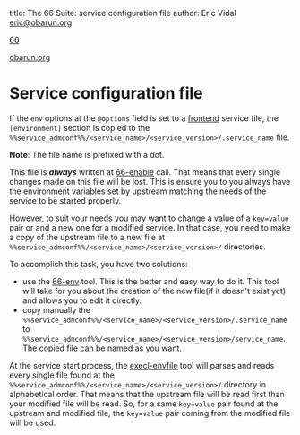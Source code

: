 title: The 66 Suite: service configuration file
author: Eric Vidal <eric@obarun.org>

[66](index.html)

[obarun.org](https://web.obarun.org)

# Service configuration file

If the `env` options at the `@options` field is set to a [frontend](frontend.html) service file, the `[environment]` section is copied to the `%%service_admconf%%/<service_name>/<service_version>/.service_name` file.

**Note**: The file name is prefixed with a dot.

This file is ***always*** written at [66-enable](66-enable.html) call. That means that every single changes made on this file will be lost. This is ensure you to you always have the environment variables set by upstream matching the needs of the service to be started properly.

However, to suit your needs you may want to change a value of a `key=value` pair or and a new one for a modified service. In that case, you need to make a copy of the upstream file to a new file at `%%service_admconf%%/<service_name>/<service_version>/` directories.

To accomplish this task, you have two solutions:

- use the [66-env](66-env.html) tool. This is the better and easy way to do it. This tool will take for you about the creation of the new file(if it doesn't exist yet) and allows you to edit it directly.
- copy manually the `%%service_admconf%%/<service_name>/<service_version>/.service_name` to `%%service_admconf%%/<service_name>/<service_version>/service_name`. The copied file can be named as you want.

At the service start process, the [execl-envfile](execl-envfile.html) tool will parses and reads every single file found at the `%%service_admconf%%/<service_name>/<service_version>/` directory in alphabetical order. That means that the upstream file will be read first than your modified file will be read. So, for a same `key=value` pair found at the upstream and modified file, the `key=value` pair coming from the modified file will be used.
